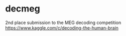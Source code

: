 decmeg
======

2nd place submission to the MEG decoding competition https://www.kaggle.com/c/decoding-the-human-brain
